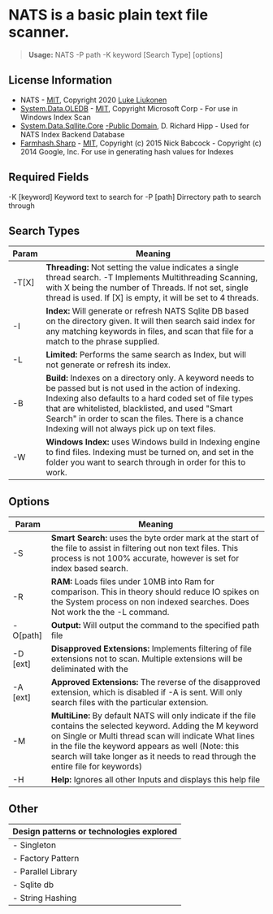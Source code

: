 # NATS is a basic plain text file scanner.
>  **Usage:** NATS -P path -K keyword [Search Type] [options]


## License Information

- NATS  - [MIT](https://github.com/liukonen/nats/blob/master/LICENSE), Copyright 2020 [Luke Liukonen](https://github.com/liukonen)
- [System.Data.OLEDB](https://github.com/dotnet/corefx) - [MIT](https://licenses.nuget.org/MIT), Copyright Microsoft Corp - For use in Windows Index Scan
- [System.Data.Sqllite.Core](https://system.data.sqlite.org/index.html/doc/trunk/www/index.wiki) [-Public Domain](https://www.sqlite.org/copyright.html), D. Richard Hipp - Used for NATS Index Backend Database 
- [Farmhash.Sharp](https://nickbabcock.github.io/Farmhash.Sharp/) - [MIT](https://github.com/nickbabcock/Farmhash.Sharp/blob/master/LICENSE.txt),  Copyright (c) 2015 Nick Babcock - Copyright (c) 2014 Google, Inc. For use in generating hash values for Indexes

 ## Required Fields
 -K [keyword]    Keyword text to search for
 -P [path]       Dirrectory path to search through
                

##  Search Types

| Param | Meaning |
|-------|---------|
| -T[X] | **Threading:** Not setting the value indicates a single thread search. -T Implements Multithreading Scanning, with X being the number of Threads. If not set, single thread is used. If  [X] is empty, it will be set to 4 threads.|
| -I    | **Index:** Will generate or refresh NATS Sqlite DB based on the directory given. It will then search said index for any matching keywords in files, and scan that file for a match to  the phrase supplied.|
| -L    | **Limited:** Performs the same search as Index, but will not generate or refresh its index.|
| -B    | **Build:** Indexes on a directory only. A keyword needs to be passed but is not used in the action of indexing. Indexing also defaults to a hard coded set of file types that are whitelisted, blacklisted, and used "Smart Search" in order to scan the files. There is a chance Indexing will not always pick up on text files.|
| -W    | **Windows Index:** uses Windows build in Indexing engine to find files. Indexing must be turned on, and set in the folder you want to search through in order for this to work.|

## Options
| Param    | Meaning |
|----------|---------|
| -S       | **Smart Search:** uses the byte order mark at the start of the file to assist in filtering out non text files. This process is not 100% accurate, however is set for index based search.|
| -R       | **RAM:** Loads files under 10MB into Ram for comparison. This in theory should reduce IO spikes on the System process on non indexed searches. Does Not work the the -L command.|
| -O[path] | **Output:** Will output the command to the specified path file|
| -D [ext] | **Disapproved Extensions:** Implements filtering of file extensions not to scan. Multiple extensions will be deliminated with the | symbol. NAPS has a default blacklist of [7z|bmp|db|db-journal|dll|doc|docx|exe|jpg|m4v|mov|mp3|mp4|pdb|pdf|png|tmp|xls|xlsx|zip] and invoking this will override the default|
| -A [ext] | **Approved Extensions:** The reverse of the disapproved extension, which is disabled if -A is sent. Will only search files with the particular extension.|
| -M       | **MultiLine:** By default NATS will only indicate if the file contains the selected keyword. Adding the M keyword on Single or Multi thread scan will indicate What lines in the file the keyword appears as well (Note: this search will take longer as it needs to read through the entire file for keywords)|
| -H       | **Help:** Ignores all other Inputs and displays this help file|


## Other
|Design patterns or technologies explored|  
|--|
| - Singleton  |
| - Factory Pattern|
| - Parallel Library|
| - Sqlite db |
| - String Hashing |

